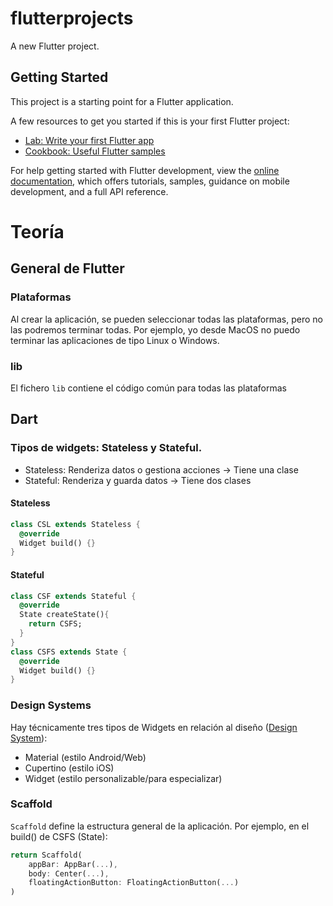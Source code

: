 # flutterprojects

A new Flutter project.

## Getting Started

This project is a starting point for a Flutter application.

A few resources to get you started if this is your first Flutter project:

- [Lab: Write your first Flutter app](https://docs.flutter.dev/get-started/codelab)
- [Cookbook: Useful Flutter samples](https://docs.flutter.dev/cookbook)

For help getting started with Flutter development, view the
[online documentation](https://docs.flutter.dev/), which offers tutorials,
samples, guidance on mobile development, and a full API reference.

# Teoría
## General de Flutter
### Plataformas
Al crear la aplicación, se pueden seleccionar todas las plataformas, pero no las podremos terminar todas.
Por ejemplo, yo desde MacOS no puedo terminar las aplicaciones de tipo Linux o Windows.
### lib
El fichero `lib` contiene el código común para todas las plataformas

## Dart
### Tipos de widgets: Stateless y Stateful.
- Stateless: Renderiza datos o gestiona acciones -> Tiene una clase
- Stateful: Renderiza y guarda datos -> Tiene dos clases

#### Stateless
```dart
class CSL extends Stateless {
  @override
  Widget build() {}
}
```

#### Stateful
```dart
class CSF extends Stateful {
  @override
  State createState(){
    return CSFS;
  }
}
class CSFS extends State {
  @override
  Widget build() {}
}
```
### Design Systems
Hay técnicamente tres tipos de Widgets en relación al diseño ([Design System](https://docs.flutter.dev/ui/widgets)):
- Material (estilo Android/Web)
- Cupertino (estilo iOS)
- Widget (estilo personalizable/para especializar)
### Scaffold
`Scaffold` define la estructura general de la aplicación.
Por ejemplo, en el build() de CSFS (State):
```dart
return Scaffold(
    appBar: AppBar(...),
    body: Center(...),
    floatingActionButton: FloatingActionButton(...)
)
```